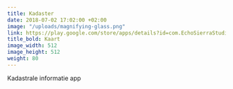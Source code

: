 ```yaml
---
title: Kadaster
date: 2018-07-02 17:02:00 +02:00
image: "/uploads/magnifying-glass.png"
link: https://play.google.com/store/apps/details?id=com.EchoSierraStudio.Kadaster_Kaart
title_bold: Kaart
image_width: 512
image_height: 512
weight: 80
---
```


Kadastrale informatie app